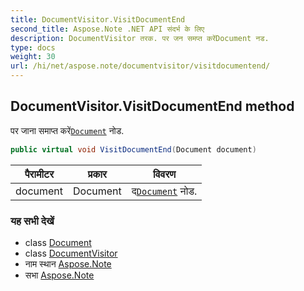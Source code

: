 ```yaml
---
title: DocumentVisitor.VisitDocumentEnd
second_title: Aspose.Note .NET API संदर्भ के लिए
description: DocumentVisitor तरक. पर जन समप्त करेंDocument नड.
type: docs
weight: 30
url: /hi/net/aspose.note/documentvisitor/visitdocumentend/
---
```

## DocumentVisitor.VisitDocumentEnd method

पर जाना समाप्त करें[`Document`](../../document/) नोड.

```csharp
public virtual void VisitDocumentEnd(Document document)
```

| पैरामीटर | प्रकार | विवरण |
| --- | --- | --- |
| document | Document | द[`Document`](../../document/) नोड. |

### यह सभी देखें

* class [Document](../../document/)
* class [DocumentVisitor](../)
* नाम स्थान [Aspose.Note](../../documentvisitor/)
* सभा [Aspose.Note](../../../)


